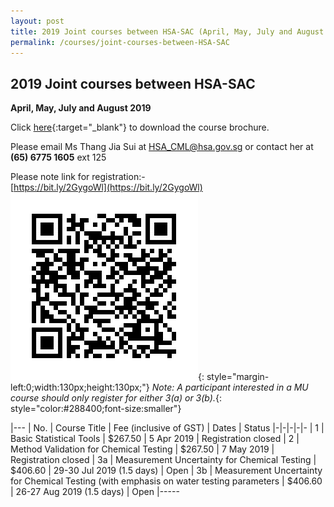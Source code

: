 ```yaml
---
layout: post
title: 2019 Joint courses between HSA-SAC (April, May, July and August 2019)
permalink: /courses/joint-courses-between-HSA-SAC
---
```


## 2019 Joint courses between HSA-SAC
**April, May, July and August 2019**

Click [here](/files/training/Course-brochure-2019.pdf){:target="_blank"} to download the course brochure.
 
Please email Ms Thang Jia Sui at [HSA_CML@hsa.gov.sg](mailto:HSA_CML@hsa.gov.sg) or contact her at **(65) 6775 1605** ext 125
 
Please note link for registration:-  
[https://bit.ly/2GygoWl](https://bit.ly/2GygoWl)  
![QR Code](/images/QR-Code.png){: style="margin-left:0;width:130px;height:130px;"}
_Note: A participant interested in a MU course should only register for either 3(a) or 3(b)._{: style="color:#288400;font-size:smaller"}

|---
| No. | Course Title | Fee (inclusive of GST) |  Dates | Status
|-|-|-|-|-
| 1 | Basic Statistical Tools | $267.50 | 5 Apr 2019 | Registration closed
| 2 | Method Validation for Chemical Testing | $267.50 | 7 May 2019 | Registration closed
| 3a | Measurement Uncertainty for Chemical Testing | $406.60 | 29-30 Jul 2019 (1.5 days) | Open
| 3b | Measurement Uncertainty for Chemical Testing (with emphasis on water testing parameters | $406.60 | 26-27 Aug 2019 (1.5 days) | Open
|-----

